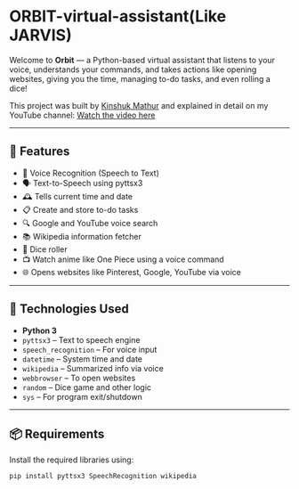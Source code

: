 # ORBIT-virtual-assistant(Like JARVIS)

Welcome to **Orbit** — a Python-based virtual assistant that listens to your voice, understands your commands, and takes actions like opening websites, giving you the time, managing to-do tasks, and even rolling a dice!

This project was built by [Kinshuk Mathur](https://youtu.be/1mbkSXBuswE?si=ydc4GvtQ7Q9CHSWg) and explained in detail on my YouTube channel: [Watch the video here](https://youtu.be/uy1S7bzWfQU?si=7nqZOwl5vi4RFMIF)

---

## 🎯 Features

- 🎤 Voice Recognition (Speech to Text)
- 🗣️ Text-to-Speech using pyttsx3
- 🕰️ Tells current time and date
- 📋 Create and store to-do tasks
- 🔍 Google and YouTube voice search
- 📚 Wikipedia information fetcher
- 🎲 Dice roller
- 📺 Watch anime like One Piece using a voice command
- 🌐 Opens websites like Pinterest, Google, YouTube via voice

---

## 🧠 Technologies Used

- **Python 3**
- `pyttsx3` – Text to speech engine
- `speech_recognition` – For voice input
- `datetime` – System time and date
- `wikipedia` – Summarized info via voice
- `webbrowser` – To open websites
- `random` – Dice game and other logic
- `sys` – For program exit/shutdown

---

## 📦 Requirements

Install the required libraries using:

```bash
pip install pyttsx3 SpeechRecognition wikipedia
